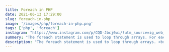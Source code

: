 ```yaml
---
title: Foreach in PHP
date: 2021-06-13 17:29:00
slug: foreach-in-php
image: '/images/php/foreach-in-php.png'
tags: ['php', 'foreach']
instagram: "https://www.instagram.com/p/CQD-Jbcj6wi/?utm_source=ig_web_copy_link"
summery: "The foreach statement is used to loop through arrays. For each pass the value of the current array element is assigned to $value and the array pointer is moved by one and in the next pass next element will be processed."
description: "The foreach statement is used to loop through arrays. <br> <br> For each pass the value of the current array element is assigned to $age and the array pointer is moved by one and in the next pass next element will be processed."
---
```

